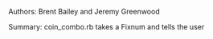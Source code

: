 Authors: Brent Bailey and Jeremy Greenwood

Summary: coin_combo.rb takes a Fixnum and tells the user